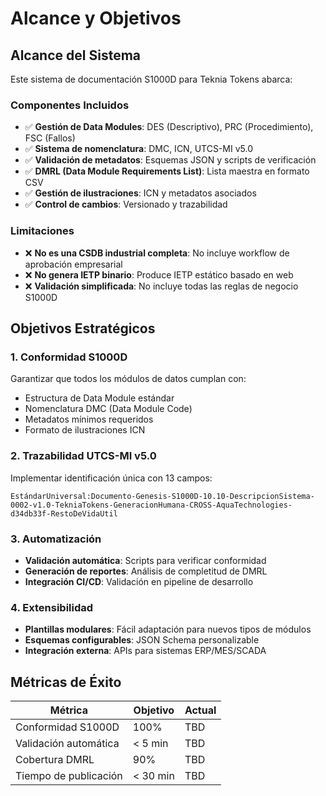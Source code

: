 # Alcance y Objetivos

## Alcance del Sistema

Este sistema de documentación S1000D para Teknia Tokens abarca:

### Componentes Incluidos

- ✅ **Gestión de Data Modules**: DES (Descriptivo), PRC (Procedimiento), FSC (Fallos)
- ✅ **Sistema de nomenclatura**: DMC, ICN, UTCS-MI v5.0
- ✅ **Validación de metadatos**: Esquemas JSON y scripts de verificación
- ✅ **DMRL (Data Module Requirements List)**: Lista maestra en formato CSV
- ✅ **Gestión de ilustraciones**: ICN y metadatos asociados
- ✅ **Control de cambios**: Versionado y trazabilidad

### Limitaciones

- ❌ **No es una CSDB industrial completa**: No incluye workflow de aprobación empresarial
- ❌ **No genera IETP binario**: Produce IETP estático basado en web
- ❌ **Validación simplificada**: No incluye todas las reglas de negocio S1000D

## Objetivos Estratégicos

### 1. Conformidad S1000D

Garantizar que todos los módulos de datos cumplan con:
- Estructura de Data Module estándar
- Nomenclatura DMC (Data Module Code)
- Metadatos mínimos requeridos
- Formato de ilustraciones ICN

### 2. Trazabilidad UTCS-MI v5.0

Implementar identificación única con 13 campos:
```
EstándarUniversal:Documento-Genesis-S1000D-10.10-DescripcionSistema-0002-v1.0-TekniaTokens-GeneracionHumana-CROSS-AquaTechnologies-d34db33f-RestoDeVidaUtil
```

### 3. Automatización

- **Validación automática**: Scripts para verificar conformidad
- **Generación de reportes**: Análisis de completitud de DMRL
- **Integración CI/CD**: Validación en pipeline de desarrollo

### 4. Extensibilidad

- **Plantillas modulares**: Fácil adaptación para nuevos tipos de módulos
- **Esquemas configurables**: JSON Schema personalizable
- **Integración externa**: APIs para sistemas ERP/MES/SCADA

## Métricas de Éxito

| Métrica | Objetivo | Actual |
|---------|----------|--------|
| Conformidad S1000D | 100% | TBD |
| Validación automática | < 5 min | TBD |
| Cobertura DMRL | 90% | TBD |
| Tiempo de publicación | < 30 min | TBD |